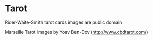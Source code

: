 # Tarot

Rider-Waite-Smith tarot cards images are public domain

Marseille Tarot images by Yoav Ben-Dov (http://www.cbdtarot.com/)
